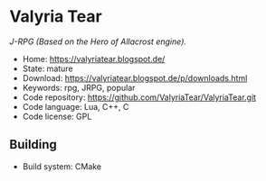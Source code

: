 # Valyria Tear

_J-RPG (Based on the Hero of Allacrost engine)._

- Home: https://valyriatear.blogspot.de/
- State: mature
- Download: https://valyriatear.blogspot.de/p/downloads.html
- Keywords: rpg, JRPG, popular
- Code repository: https://github.com/ValyriaTear/ValyriaTear.git
- Code language: Lua, C++, C
- Code license: GPL

## Building

- Build system: CMake

